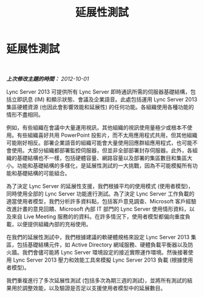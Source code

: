 ﻿---
title: 延展性測試
TOCTitle: 延展性測試
ms:assetid: bf41bac6-d4ec-4de6-9a44-a82d01a87279
ms:mtpsurl: https://technet.microsoft.com/zh-tw/library/JJ205226(v=OCS.15)
ms:contentKeyID: 49292173
ms.date: 08/24/2015
mtps_version: v=OCS.15
ms.translationtype: HT
---

# 延展性測試

 

_**上次修改主題的時間：** 2012-10-01_

Lync Server 2013 可提供所有 Lync Server 即時通訊所需的伺服器基礎結構，包括立即訊息 (IM) 和顯示狀態、會議及企業語音。此處包括運用 Lync Server 2013 集區硬體資源 (也因此會影響效能和延展性) 的任何功能。各組織使用各種功能的情形不盡相同。

例如，有些組織在會議中大量運用視訊，其他組織的視訊使用量極少或根本不使用。有些組織喜好共用 PowerPoint 投影片，而不太用應用程式共用，但其他組織可能剛好相反。部署企業語音的組織可能會大量使用回應群組應用程式，也可能不會使用。大部分組織都部署監控伺服器，但並非全部部署封存伺服器。此外，各組織的基礎結構也不一樣，包括硬體容量、網路容量以及部署的集區數目和集區大小。功能和基礎結構的多樣化，是延展性測試的一大挑戰，因為不可能模擬所有功能和基礎結構的可能組合。

為了決定 Lync Server 的延展性支援，我們根據平均的使用模式 (使用者模型)，同時使用全部的 Lync Server 功能進行測試。為了決定 Lync Server 工作負載的適當使用者模型，我們分析許多資料點，包括客戶意見調查、Microsoft 客戶經驗改進計畫的意見回饋、Microsoft 內部 IT 部門的 Lync Server 使用情形資料，以及來自 Live Meeting 服務的的資料。在許多情況下，使用者模型都偏向重度負載，以便提供組織內部的充裕使用。

在我們的延展性測試中，我們根據建議的軟硬體規格來設定 Lync Server 2013 集區，包括基礎結構元件，如 Active Directory 網域服務、硬體負載平衡器以及防火牆。我們會儘可能將 Lync Server 環境設定的接近實際運作環境。然後接著使用 Lync Server 2013 壓力和效能工具來模擬 Lync Server 2013 負載 (根據使用者模型)。

我們重複進行了多次延展性測試 (包括多次為期三週的測試)，並將所有測試的結果用於調整效能，以及驗證是否足以支援使用者模型中的延展數目。

